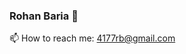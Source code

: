 ### Rohan Baria 👋
📫 How to reach me: 4177rb@gmail.com
![<img src="https://github.com/Rohan4177/Rohan4177/assets/132183545/6570e47f-f236-485b-947d-0cd0b55d0690" width="50" height="50" align="center">](https://www.instagram.com/rohanxbaria)
  ![<img src="https://github.com/Rohan4177/Rohan4177/assets/132183545/28483199-cbf0-4d58-95df-4d41fead9246" width="50" height="50" align="center">](https://in.linkedin.com/in/rohan-baria-09322517a)

<!--
**Rohan4177/Rohan4177** is a ✨ _special_ ✨ repository because its `README.md` (this file) appears on your GitHub profile.

Here are some ideas to get you started:

- 🔭 I’m currently working on ...
- 🌱 I’m currently learning ...
- 👯 I’m looking to collaborate on ...
- 🤔 I’m looking for help with ...
- 💬 Ask me about ...
- 😄 Pronouns: ...
- ⚡ Fun fact: ...
-->
